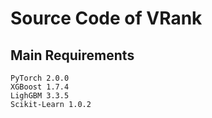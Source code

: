 # Source Code of VRank

## Main Requirements
    PyTorch 2.0.0
    XGBoost 1.7.4
    LighGBM 3.3.5
    Scikit-Learn 1.0.2